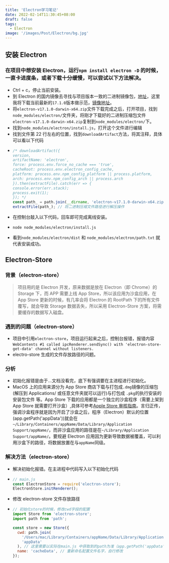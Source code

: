 ```yaml
---
title: 'Electron学习笔记'
date: 2022-02-14T11:30:45+08:00
draft: false
tags:
  - Electron
image: '/images/Post/Electron/bg.jpg'
---
```


<!--more-->

## 安装 Electron

### 在项目中想安装 Electron，运行`npm install electron -D` 的时候，一直卡进度条，或者下载十分缓慢，可以尝试以下方法解决。

- Ctrl + c，停止当前安装。
- 到 Electron 的国内镜像去寻找与项目版本一致的二进制镜像包，[地址](https://npm.taobao.org/mirrors/electron/)，这里我将下载当前最新的`17.1.0`版本做示范，[镜像地址](https://registry.npmmirror.com/-/binary/electron/17.1.0/electron-v17.1.0-darwin-x64.zip)。
- 将`electron-v17.1.0-darwin-x64.zip`文件下载完成之后，打开项目，找到`node_modules/electron/`文件夹，将刚才下载好的二进制压缩包文件`electron-v17.1.0-darwin-x64.zip`复制到`node_modules/electron/`下。
- 找到`node_modules/electron/install.js`，打开这个文件进行编辑
- 找到文件第 22 行左右的位置，找到`downloadArtifact`方法，将其注释，具体可以看以下代码
- ```javascript
  /* downloadArtifact({
  version,
  artifactName: 'electron',
  force: process.env.force_no_cache === 'true',
  cacheRoot: process.env.electron_config_cache,
  platform: process.env.npm_config_platform || process.platform,
  arch: process.env.npm_config_arch || process.arch
  }).then(extractFile).catch(err => {
  console.error(err.stack);
  process.exit(1);
  }); */
  const path_ = path.join(__dirname, 'electron-v17.1.0-darwin-x64.zip'); // 指定二进制压缩文件路径
  extractFile(path_); // 将二进制压缩文件路径进行解压操作
  ```
- 在控制台敲入以下代码，回车即可完成离线安装。
- ```shell
  node node_modules/electron/install.js
  ```
- 看到`node_modules/electron/dist` 和 `node_modules/electron/path.txt` 就代表安装成功。

## Electron-Store

### 背景（electron-store）

> 项目用的是 Electron 开发，原来数据是放在 Electron（即 Chrome）的 Storage 下，而 APP 需要上线 App Store，所以该应用为沙盒应用，在 App Store 更新的时候，有几率会将 Electron 的 RootPath 下的所有文件覆写，就会导致 Storage 数据丢失，所以采用 Electron-Store 方案，将需要缓存的数据写入磁盘。

### 遇到的问题（electron-store）

- 项目中引用`electron-store`，项目运行起来之后，控制台报错，报错内容`WebContents #1 called ipcRenderer.sendSync() with 'electron-store-get-data' channel without listeners.`
- electro-store 生成的文件存放路径的问题。

### 分析

- 初始化报错是由于...文档没看完，底下有强调要在主进程进行初始化。
- MacOS 上的应用来源分为 App Store 商店下载与打包成`.dmg`镜像的压缩包(解压到 Applications/ 或任意文件夹就可以运行)与打包成 `.pkg`的执行安装的安装包文件 等。App Store 下载的应用都是一个独立的沙盒程序（需要上架到 App Store 就需要打开沙盒）,具体可参考[Apple Store 审核指南](https://developer.apple.com/cn/app-store/review/guidelines/)。言归正传，强调沙盒程序就是因为开启了沙盒之后，程序（Electron）默认的位置(app.getPath('appData'))就会在 `~/Library/Containers/appName/Data/Library/Application Support/appName/`，而非沙盒应用的路径是在`~/Library/Application Support/appName/`。要规避 Electron 应用因为更新导致数据被覆盖，可以利用沙盒下的路径，将数据放置在与`appName`同级。

### 解决方法（electron-store）

- 解决初始化报错。在主进程中代码写入以下初始化代码
- ```javascript
  // main.js
  const ElectronStore = require('electron-store');
  ElectronStore.initRenderer();
  ```

- 修改 electron-store 文件存放路径
- ```javascript
  // 初始化store的时候，修改cwd字段的配置
  import Store from 'electron-store';
  import path from 'path';

  const store = new Store({
    cwd: path.join(
      '/Users/mac/Library/Containers/appName/Data/Library/Application Support/',
      'appData'
    ), // 这里需要以实际在main.js 中获取到的path为准（app.getPath('appData')）;
    name: 'cacheData', // 重新命名配置文件名字，自行修改
  });
  ```


